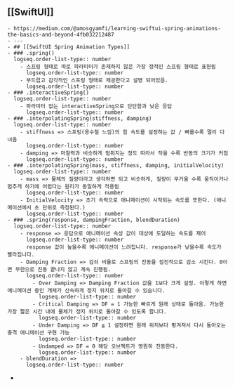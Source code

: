 ## [[SwiftUI]]
	- https://medium.com/@amosgyamfi/learning-swiftui-spring-animations-the-basics-and-beyond-4fb032212487
	- ---
	- ## [[SwiftUI Spring Animation Types]]
	- ### .spring() 
	  logseq.order-list-type:: number
		- 스프링 형태로 따로 파라미터가 존재하지 않은 가장 정적인 스프링 형태로 표현됨
		  logseq.order-list-type:: number
		- 부드럽고 감각적인 스프링 형태로 제공한다고 설명 되어있음.
		  logseq.order-list-type:: number
	- ### .interactiveSpring()
	  logseq.order-list-type:: number
		- 파라미터 없는 interactiveSpring으로 단단함과 낮은 응답
		  logseq.order-list-type:: number
	- ### .interpolatingSpring(stiffness, damping)
	  logseq.order-list-type:: number
		- stiffness => 스프링(용수철 느낌)의 힘 속도를 설정하는 값 / 빠를수록 멀리 다녀옴
		  logseq.order-list-type:: number
		- damping => 마찰력과 비슷하게 멈춰지는 정도 따라서 작을 수록 반동의 크기가 커짐
		  logseq.order-list-type:: number
	- ### .interpolatingSpring(mass, stiffness, damping, initialVelocity)
	  logseq.order-list-type:: number
		- mass => 물체의 질량이라고 생각하면 되고 비슷하게, 질량이 무거울 수록 움직이거나 멈추게 하기에 어렵다는 원리가 동일하게 적용됨
		  logseq.order-list-type:: number
		- InitialVelocity => 초기 속력으로 애니메이션이 시작되는 속도를 뜻한다. (애니메이션에서 초 단위로 측정된다.)
		  logseq.order-list-type:: number
	- ### .spring(response, dampingFraction, blendDuration)
	  logseq.order-list-type:: number
		- response => 응답으로 애니메이션 속성 값이 대상에 도달하는 속도를 제어 
		  logseq.order-list-type:: number
		  response 값이 높을수록 애니메이션이 느려집니다. response가 낮을수록 속도가 빨라집니다.
		- Damping Fraction => 감쇠 비율로 스프링의 진동을 점진적으로 감소 시킨다. 0이면 무한으로 진동 끝나지 않고 계속 진행됨.
		  logseq.order-list-type:: number
			- Over Damping => Damping Fraction 값을 1보다 크게 설정. 이렇게 하면 애니메이션 중인 개체가 신속하게 정지 위치로 돌아갈 수 있습니다.
			  logseq.order-list-type:: number
			- Critical Damping => DF = 1 가능한 빠르게 원래 상태로 돌아옴. 가능한 가장 짧은 시간 내에 물체가 정지 위치로 돌아갈 수 있도록 합니다.
			  logseq.order-list-type:: number
			- Under Damping => DF ≦ 1 설정하면 원래 위치보다 튕겨져서 다시 돌아오는 충격 애니메이션 구현 가능
			  logseq.order-list-type:: number
			- Undamped => DF = 0 해당 오브젝트가 영원히 진동한다.
			  logseq.order-list-type:: number
		- blendDuration =>
		  logseq.order-list-type:: number
-